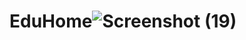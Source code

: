 # EduHome![Screenshot (19)](https://user-images.githubusercontent.com/102684748/179349311-fd8c30e3-4baf-43c4-8254-bf43cf6e95ad.png)
